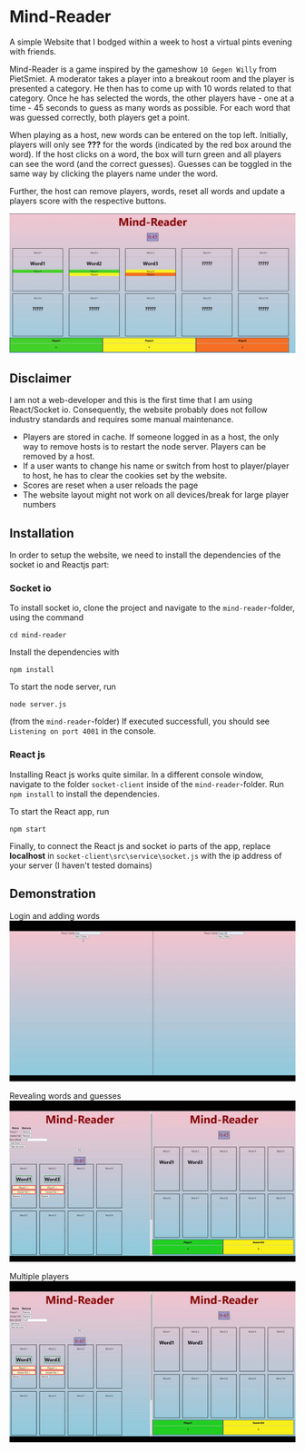 # Mind-Reader
A simple Website that I bodged within a week to host a virtual pints evening with friends. 

Mind-Reader is a game inspired by the gameshow `10 Gegen Willy` from PietSmiet. A moderator takes a player into a breakout room and the player is presented a category. He then has to come up with 10 words related to that category. Once he has selected the words, the other players have - one at a time - 45 seconds to guess as many words as possible.
For each word that was guessed correctly, both players get a point.

When playing as a host, new words can be entered on the top left. Initially, players will only see **???** for the words (indicated by the red box around the word). If the host clicks on a word, the box will turn green and all players can see the word (and the correct guesses). Guesses can be toggled in the same way by clicking the players name under the word. 

Further, the host can remove players, words, reset all words and update a players score with the respective buttons.

![mindreader-example](ReadMeFiles/Demo_Image.jpg)

## Disclaimer
I am not a web-developer and this is the first time that I am using React/Socket io. Consequently, the website probably does not follow industry standards and requires some manual maintenance. 
- Players are stored in cache. If someone logged in as a host, the only way to remove hosts is to restart the node server. Players can be removed by a host.
- If a user wants to change his name or switch from host to player/player to host, he has to clear the cookies set by the website. 
- Scores are reset when a user reloads the page 
- The website layout might not work on all devices/break for large player numbers

## Installation

In order to setup the website, we need to install the dependencies of the socket io and Reactjs part:

### Socket io
To install socket io, clone the project and navigate to the `mind-reader`-folder, using the command
```shell
cd mind-reader
```
Install the dependencies with 
```shell
npm install
```

To start the node server, run  

```shell
node server.js
```
(from the `mind-reader`-folder)
If executed successfull, you should see `Listening on port 4001` in the console.

### React js

Installing React js works quite similar. In a different console window, navigate to the folder `socket-client` inside of the `mind-reader`-folder. Run `npm install` to install the dependencies.

To start the React app, run
```shell
npm start
```

Finally, to connect the React js and socket io parts of the app, replace **localhost** in `socket-client\src\service\socket.js` with the ip address of your server (I haven't tested domains)


## Demonstration
Login and adding words
![mindreader-example](ReadMeFiles/Login.gif)

Revealing words and guesses
![mindreader-example](ReadMeFiles/Toggle_words.gif)

Multiple players
![mindreader-example](ReadMeFiles/Toggle_playerView.gif)
